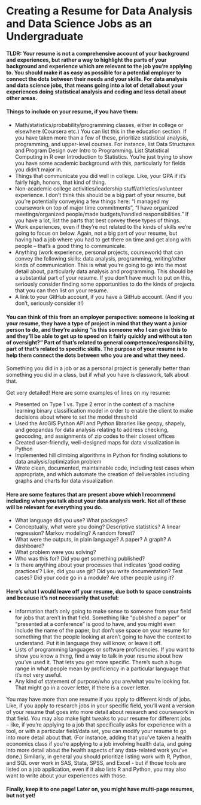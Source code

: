 # **Creating a Resume for Data Analysis and Data Science Jobs as an Undergraduate**

#### **TLDR: Your resume is not a comprehensive account of your background and experiences, but rather a way to highlight the parts of your background and experience which are relevant to the job you’re applying to. You should make it as easy as possible for a potential employer to connect the dots between their needs and your skills. For data analysis and data science jobs, that means going into a lot of detail about your experiences doing statistical analysis and coding and less detail about other areas.**

#### Things to include on your resume, if you have them:

* Math/statistics/probability/programming classes, either in college or elsewhere (Coursera etc.) You can list this in the education section. If you have taken more than a few of these, prioritize statistical analysis, programming, and upper-level courses. For instance, list Data Structures and Program Design over Intro to Programming. List Statistical Computing in R over Introduction to Statistics. You’re just trying to show you have some academic background with this, particularly for fields you didn’t major in.
* Things that communicate you did well in college. Like, your GPA if it’s fairly high, honors, that kind of thing.
* Non-academic college activities/leadership stuff/athletics/volunteer experience. I don’t think this should be a big part of your resume, but you’re potentially conveying a few things here: “I managed my coursework on top of major time commitments”, “I have organized meetings/organized people/made budgets/handled responsibilities.” If you have a lot, list the parts that best convey these types of things. 
* Work experiences, even if they’re not related to the kinds of skills we’re going to focus on below. Again, not a big part of your resume, but having had a job where you had to get there on time and get along with people – that’s a good thing to communicate.
* Anything (work experience, personal projects, coursework) that can convey the following skills: data analysis, programming, writing/other kinds of communication. This is what you’re going to go into the most detail about, particularly data analysis and programming. This should be a substantial part of your resume. If you don’t have much to put on this, seriously consider finding some opportunities to do the kinds of projects that you can then list on your resume.
* A link to your GitHub account, if you have a GitHub account. (And if you don’t, seriously consider it!)

#### You can think of this from an employer perspective: someone is looking at your resume, they have a type of project in mind that they want a junior person to do, and they’re asking “is this someone who I can give this to and they’ll be able to get up to speed on it fairly quickly and without a ton of oversight?” Part of that’s related to general competence/responsibility, part of that’s related to specific skills. The purpose of your resume is to help them connect the dots between who you are and what they need. 

Something you did in a job or as a personal project is generally better than something you did in a class, but if what you have is classwork, talk about that.

Get very detailed! Here are some examples of lines on my resume:

* Presented on Type 1 vs. Type 2 error in the context of a machine learning binary classification model in order to enable the client to make decisions about where to set the model threshold
* Used the ArcGIS Python API and Python libraries like geopy, shapely, and geopandas for data analysis relating to address checking, geocoding, and assignments of zip codes to their closest offices
* Created user-friendly, well-designed maps for data visualization in Python
* Implemented hill climbing algorithms in Python for finding solutions to data analysis/optimization problem
* Wrote clean, documented, maintainable code, including test cases when appropriate, and which automate the creation of deliverables including graphs and charts for data visualization

#### Here are some features that are present above which I recommend including when you talk about your data analysis work. Not all of these will be relevant for everything you do.

* What language did you use? What packages?
* Conceptually, what were you doing? Descriptive statistics? A linear regression? Markov modeling? A random forest?
* What were the outputs, in plain language? A paper? A graph? A dashboard?
* What problem were you solving?
* Who was this for? Did you get something published? 
* Is there anything about your processes that indicates ‘good coding practices’? Like, did you use git?  Did you write documentation? Test cases? Did your code go in a module? Are other people using it?

#### Here’s what I would leave off your resume, due both to space constraints and because it’s not necessarily that useful:

* Information that’s only going to make sense to someone from your field for jobs that aren’t in that field. Something like “published a paper” or “presented at a conference” is good to have, and you might even include the name of the paper, but don’t use space on your resume for something that the people looking at aren’t going to have the context to understand. Put it in language they will know, or leave it off.
* Lists of programming languages or software proficiencies. If you want to show you know a thing, find a way to talk in your resume about how you’ve used it. That lets you get more specific. There’s such a huge range in what people mean by proficiency in a particular language that it’s not very useful.
* Any kind of statement of purpose/who you are/what you’re looking for. That might go in a cover letter, if there is a cover letter.

You may have more than one resume if you apply to different kinds of jobs. Like, if you apply to research jobs in your specific field, you’ll want a version of your resume that goes into more detail about research and coursework in that field. You may also make light tweaks to your resume for different jobs – like, if you’re applying to a job that specifically asks for experience with a tool, or with a particular field/data set, you can modify your resume to go into more detail about that. (For instance, adding that you’ve taken a health economics class if you’re applying to a job involving health data, and going into more detail about the health aspects of any data-related work you’ve done.) Similarly, in general you should prioritize listing work with R, Python, and SQL over work in SAS, Stata, SPSS, and Excel - but if those tools are listed on a job application, even if it also lists R and Python, you may also want to write about your experiences with those. 

#### Finally, keep it to one page! Later on, you might have multi-page resumes, but not yet! 
